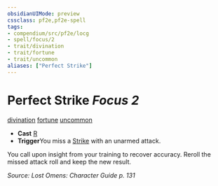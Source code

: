 ```yaml
---
obsidianUIMode: preview
cssclass: pf2e,pf2e-spell
tags:
- compendium/src/pf2e/locg
- spell/focus/2
- trait/divination
- trait/fortune
- trait/uncommon
aliases: ["Perfect Strike"]
---
```

# Perfect Strike *Focus 2*   
[divination](../../Rules/traits/divination.md)  [fortune](../../Rules/traits/fortune.md)  [uncommon](../../Rules/traits/uncommon.md)  

- **Cast** [R](../../Rules/core-rulebook/chapter-9-playing-the-game.md#Actions "Reaction") 
- **Trigger**You miss a [Strike](../../Rules/actions/strike.md) with an unarmed attack.

You call upon insight from your training to recover accuracy. Reroll the missed attack roll and keep the new result.

*Source: Lost Omens: Character Guide p. 131*